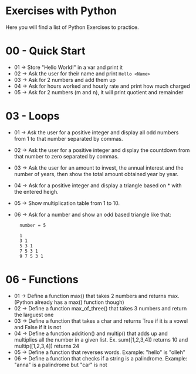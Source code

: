 # Exercises with Python

Here you will find a list of Python Exercises to practice.

# 00 - Quick Start

- 01 -> Store "Hello World!" in a var and print it
- 02 -> Ask the user for their name and print `Hello <Name>`
- 03 -> Ask for 2 numbers and add them up
- 04 -> Ask for hours worked and hourly rate and print how much charged
- 05 -> Ask for 2 numbers (m and n), it will print quotient and remainder


# 03 - Loops

- 01 -> Ask the user for a positive integer and display all odd numbers from 1 to that number separated by commas.
- 02 -> Ask the user for a positive integer and display the countdown from that number to zero separated by commas. 
- 03 -> Ask the user for an amount to invest, the annual interest and the number of years, then show the total amount obtained year by year.
- 04 -> Ask for a positive integer and display a triangle based on * with the entered heigh.
- 05 -> Show multiplication table from 1 to 10.
- 06 -> Ask for a number and show an odd based triangle like that:

        number = 5
        
        1
        3 1
        5 3 1
        7 5 3 1
        9 7 5 3 1 

# 06 - Functions

- 01 -> Define a function max() that takes 2 numbers and returns max. 
(Python already has a max() function though)
- 02 -> Define a function max_of_three() that takes 3 numbers
and return the larguest one
- 03 -> Define a function that takes a char and returns True
if it is a vowel and False if it is not
- 04 -> Define a function addition() and multip() that adds up 
and multiplies all the number in a given list. 
Ex. sum([1,2,3,4]) returns 10 and multip([1,2,3,4]) returns 24
- 05 -> Define a function that reverses words. Example: "hello" is "olleh"
- 06 -> Define a function that checks if a string is a palindrome. 
Example: "anna" is a palindrome but "car" is not